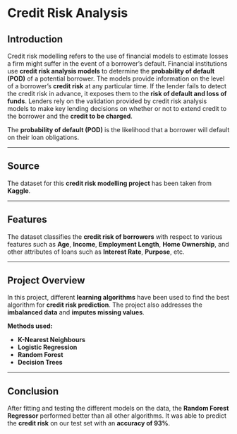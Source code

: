 # **Credit Risk Analysis**

## **Introduction**  
Credit risk modelling refers to the use of financial models to estimate losses a firm might suffer in the event of a borrower’s default. Financial institutions use **credit risk analysis models** to determine the **probability of default (POD)** of a potential borrower. The models provide information on the level of a borrower’s **credit risk** at any particular time. If the lender fails to detect the credit risk in advance, it exposes them to the **risk of default and loss of funds**. Lenders rely on the validation provided by credit risk analysis models to make key lending decisions on whether or not to extend credit to the borrower and the **credit to be charged**.  

The **probability of default (POD)** is the likelihood that a borrower will default on their loan obligations.  

---

## **Source**  
The dataset for this **credit risk modelling project** has been taken from **Kaggle**.  

---

## **Features**  
The dataset classifies the **credit risk of borrowers** with respect to various features such as **Age**, **Income**, **Employment Length**, **Home Ownership**, and other attributes of loans such as **Interest Rate**, **Purpose**, etc.  

---

## **Project Overview**  
In this project, different **learning algorithms** have been used to find the best algorithm for **credit risk prediction**. The project also addresses the **imbalanced data** and **imputes missing values**.  

**Methods used:**  
- **K-Nearest Neighbours**  
- **Logistic Regression**  
- **Random Forest**  
- **Decision Trees**  

---

## **Conclusion**  
After fitting and testing the different models on the data, the **Random Forest Regressor** performed better than all other algorithms. It was able to predict the **credit risk** on our test set with an **accuracy of 93%**.  

